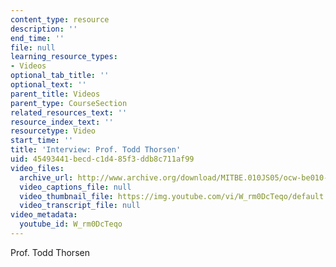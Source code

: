 ```yaml
---
content_type: resource
description: ''
end_time: ''
file: null
learning_resource_types:
- Videos
optional_tab_title: ''
optional_text: ''
parent_title: Videos
parent_type: CourseSection
related_resources_text: ''
resource_index_text: ''
resourcetype: Video
start_time: ''
title: 'Interview: Prof. Todd Thorsen'
uid: 45493441-becd-c1d4-85f3-ddb8c711af99
video_files:
  archive_url: http://www.archive.org/download/MITBE.010JS05/ocw-be010-Thorsen-220k.mp4
  video_captions_file: null
  video_thumbnail_file: https://img.youtube.com/vi/W_rm0DcTeqo/default.jpg
  video_transcript_file: null
video_metadata:
  youtube_id: W_rm0DcTeqo
---
```


Prof. Todd Thorsen



